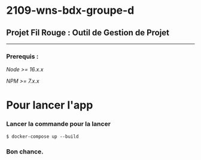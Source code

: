 # 2109-wns-bdx-groupe-d

## Projet Fil Rouge : Outil de Gestion de Projet

----------------------------

### Prerequis :
 *Node >= 16.x.x*
 
 *NPM >= 7.x.x*
 
# Pour lancer l'app

### Lancer la commande pour la lancer

`` $ docker-compose up --build ``

### Bon chance.
